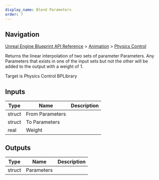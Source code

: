 ```yaml
---
display_name: Blend Parameters
order: 7
---
```

## Navigation

[Unreal Engine Blueprint API Reference](https://dev.epicgames.com/documentation/en-us/unreal-engine/BlueprintAPI) > [Animation](https://dev.epicgames.com/documentation/en-us/unreal-engine/BlueprintAPI/Animation) > [Physics Control](https://dev.epicgames.com/documentation/en-us/unreal-engine/BlueprintAPI/Animation/PhysicsControl)

Returns the linear interpolation of two sets of parameter Parameters. Any Parameters that exists in one of the input sets but not the other will be added to the output with a weight of 1.

Target is Physics Control BPLibrary

## Inputs

| Type | Name | Description |
| --- | --- | --- |
| struct | From Parameters |  |
| struct | To Parameters |  |
| real | Weight |  |

## Outputs

| Type | Name | Description |
| --- | --- | --- |
| struct | Parameters |  |
